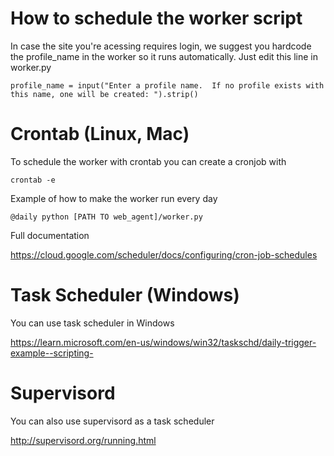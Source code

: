 # How to schedule the worker script

In case the site you're acessing requires login, we suggest you hardcode the profile_name in the worker so it runs automatically.
Just edit this line in worker.py

`profile_name = input("Enter a profile name.  If no profile exists with this name, one will be created: ").strip()`

# Crontab (Linux, Mac)

To schedule the worker with crontab you can create a cronjob with

`crontab -e`

Example of how to make the worker run every day

`@daily python [PATH TO web_agent]/worker.py`

Full documentation

https://cloud.google.com/scheduler/docs/configuring/cron-job-schedules

# Task Scheduler (Windows)

You can use task scheduler in Windows

https://learn.microsoft.com/en-us/windows/win32/taskschd/daily-trigger-example--scripting-

# Supervisord

You can also use supervisord as a task scheduler

http://supervisord.org/running.html
